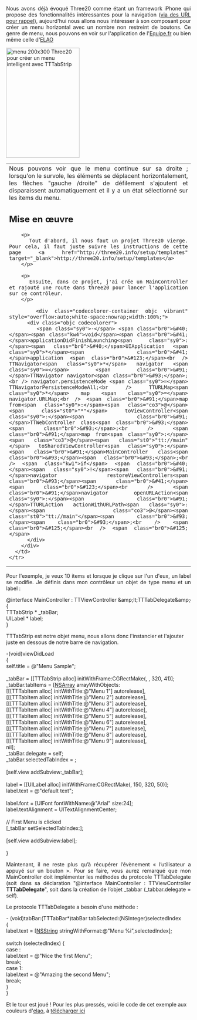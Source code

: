 
<p style="text-align: justify;">
  Nous avons déjà évoqué Three20 comme étant un framework iPhone qui propose des fonctionnalités intéressantes pour la navigation (<a href="/blog/iphone/frameworks-iphone.html">via des URL pour rappel</a>), aujourd'hui nous allons nous intéresser à son composant pour créer un menu horizontal avec un nombre non restreint de boutons. Ce genre de menu, nous pouvons en voir sur l'application de l'<a href="http://itunes.apple.com/fr/app/lequipe-fr/id318133983?mt=8" target="_blank">Equipe.fr</a> ou bien même celle d'<a href="http://itunes.apple.com/fr/app/elao/id375943180?mt=8" target="_blank">ELAO</a>
</p>

[<img class="alignleft" title="menu" src="/blog/wp-content/uploads/2010/06/menu-200x300.png" alt="menu 200x300 Three20 pour créer un menu intelligent avec TTTabStrip" width="200" height="300" />][1]

<div>
  <table>
    <tr>
      <td style="text-align: justify;">
        Nous pouvons voir que le menu continue sur sa droite ; lorsqu'on le survole, les éléments se déplacent horizontalement, les flèches "gauche /droite" de défilement s'ajoutent et disparaissent automatiquement et il y a un état sélectionné sur les items du menu.</p> <h2>
          Mise en œuvre
        </h2>

        <p>
          Tout d'abord, il nous faut un projet Three20 vierge. Pour cela, il faut juste suivre les instructions de cette page <a href="http://three20.info/setup/templates" target="_blank">http://three20.info/setup/templates</a>
        </p>

        <p>
          Ensuite, dans ce projet, j'ai crée un MainController et rajouté une route dans three20 pour lancer l'application sur ce contrôleur.
        </p>

        <div class="codecolorer-container objc vibrant" style="overflow:auto;white-space:nowrap;width:100%;">
          <div class="objc codecolorer">
            <span class="sy0">-</span> <span class="br0">&#40;</span><span class="kw4">void</span><span class="br0">&#41;</span>applicationDidFinishLaunching<span class="sy0">:</span><span class="br0">&#40;</span>UIApplication <span class="sy0">*</span><span class="br0">&#41;</span>application <span class="br0">&#123;</span><br /> TTNavigator<span class="sy0">*</span> navigator <span class="sy0">=</span> <span class="br0">&#91;</span>TTNavigator navigator<span class="br0">&#93;</span>;<br /> navigator.persistenceMode <span class="sy0">=</span> TTNavigatorPersistenceModeAll;<br /> TTURLMap<span class="sy0">*</span> map <span class="sy0">=</span> navigator.URLMap;<br /> <span class="br0">&#91;</span>map from<span class="sy0">:</span><span class="co3">@</span><span class="st0">"*"</span> toViewController<span class="sy0">:</span><span class="br0">&#91;</span>TTWebController class<span class="br0">&#93;</span><span class="br0">&#93;</span>;<br /> <span class="br0">&#91;</span>map from<span class="sy0">:</span><span class="co3">@</span><span class="st0">"tt://main"</span> toSharedViewController<span class="sy0">:</span><span class="br0">&#91;</span>MainController class<span class="br0">&#93;</span><span class="br0">&#93;</span>;<br /> <span class="kw1">if</span> <span class="br0">&#40;</span><span class="sy0">!</span><span class="br0">&#91;</span>navigator restoreViewControllers<span class="br0">&#93;</span><span class="br0">&#41;</span> <span class="br0">&#123;</span><br /> <span class="br0">&#91;</span>navigator openURLAction<span class="sy0">:</span><span class="br0">&#91;</span>TTURLAction actionWithURLPath<span class="sy0">:</span><span class="co3">@</span><span class="st0">"tt://main"</span><span class="br0">&#93;</span><span class="br0">&#93;</span>;<br /> <span class="br0">&#125;</span><br /> <span class="br0">&#125;</span>
          </div>
        </div>
      </td>
    </tr>
  </table>
</div>

<p style="text-align: justify;">
  Pour l'exemple, je veux 10 items et lorsque je clique sur l'un d'eux, un label se modifie. Je définis dans mon contrôleur un objet de type menu et un label :
</p>

<div class="codecolorer-container objc vibrant" style="overflow:auto;white-space:nowrap;width:100%;">
  <div class="objc codecolorer">
    <span class="kw1">@interface</span> MainController <span class="sy0">:</span> TTViewController <span class="sy0">&</span>amp;lt;TTTabDelegate<span class="sy0">&</span>amp;gt;<br /> <span class="br0">&#123;</span><br /> TTTabStrip <span class="sy0">*</span> _tabBar;<br /> UILabel <span class="sy0">*</span> label;<br /> <span class="br0">&#125;</span>
  </div>
</div>

TTTabStrip est notre objet menu, nous allons donc l'instancier et l'ajouter juste en dessous de notre barre de navigation.

<div class="codecolorer-container objc vibrant" style="overflow:auto;white-space:nowrap;width:100%;">
  <div class="objc codecolorer">
    <span class="sy0">-</span><span class="br0">&#40;</span><span class="kw4">void</span><span class="br0">&#41;</span>viewDidLoad<br /> <span class="br0">&#123;</span><br /> self.title <span class="sy0">=</span> <span class="co3">@</span><span class="st0">"Menu Sample"</span>;<br /> <br /> _tabBar <span class="sy0">=</span> <span class="br0">&#91;</span><span class="br0">&#91;</span>TTTabStrip alloc<span class="br0">&#93;</span> initWithFrame<span class="sy0">:</span>CGRectMake<span class="br0">&#40;</span><span class="nu0"></span>, <span class="nu0"></span>, <span class="nu0">320</span>, <span class="nu0">41</span><span class="br0">&#41;</span><span class="br0">&#93;</span>;<br /> _tabBar.tabItems <span class="sy0">=</span> <span class="br0">&#91;</span><a href="http://developer.apple.com/documentation/Cocoa/Reference/Foundation/Classes/NSArray_Class/"><span class="kw5">NSArray</span></a> arrayWithObjects<span class="sy0">:</span><br /> <span class="br0">&#91;</span><span class="br0">&#91;</span><span class="br0">&#91;</span>TTTabItem alloc<span class="br0">&#93;</span> initWithTitle<span class="sy0">:</span><span class="co3">@</span><span class="st0">"Menu 1"</span><span class="br0">&#93;</span> autorelease<span class="br0">&#93;</span>,<br /> <span class="br0">&#91;</span><span class="br0">&#91;</span><span class="br0">&#91;</span>TTTabItem alloc<span class="br0">&#93;</span> initWithTitle<span class="sy0">:</span><span class="co3">@</span><span class="st0">"Menu 2"</span><span class="br0">&#93;</span> autorelease<span class="br0">&#93;</span>,<br /> <span class="br0">&#91;</span><span class="br0">&#91;</span><span class="br0">&#91;</span>TTTabItem alloc<span class="br0">&#93;</span> initWithTitle<span class="sy0">:</span><span class="co3">@</span><span class="st0">"Menu 3"</span><span class="br0">&#93;</span> autorelease<span class="br0">&#93;</span>,<br /> <span class="br0">&#91;</span><span class="br0">&#91;</span><span class="br0">&#91;</span>TTTabItem alloc<span class="br0">&#93;</span> initWithTitle<span class="sy0">:</span><span class="co3">@</span><span class="st0">"Menu 4"</span><span class="br0">&#93;</span> autorelease<span class="br0">&#93;</span>,<br /> <span class="br0">&#91;</span><span class="br0">&#91;</span><span class="br0">&#91;</span>TTTabItem alloc<span class="br0">&#93;</span> initWithTitle<span class="sy0">:</span><span class="co3">@</span><span class="st0">"Menu 5"</span><span class="br0">&#93;</span> autorelease<span class="br0">&#93;</span>,<br /> <span class="br0">&#91;</span><span class="br0">&#91;</span><span class="br0">&#91;</span>TTTabItem alloc<span class="br0">&#93;</span> initWithTitle<span class="sy0">:</span><span class="co3">@</span><span class="st0">"Menu 6"</span><span class="br0">&#93;</span> autorelease<span class="br0">&#93;</span>,<br /> <span class="br0">&#91;</span><span class="br0">&#91;</span><span class="br0">&#91;</span>TTTabItem alloc<span class="br0">&#93;</span> initWithTitle<span class="sy0">:</span><span class="co3">@</span><span class="st0">"Menu 7"</span><span class="br0">&#93;</span> autorelease<span class="br0">&#93;</span>,<br /> <span class="br0">&#91;</span><span class="br0">&#91;</span><span class="br0">&#91;</span>TTTabItem alloc<span class="br0">&#93;</span> initWithTitle<span class="sy0">:</span><span class="co3">@</span><span class="st0">"Menu 8"</span><span class="br0">&#93;</span> autorelease<span class="br0">&#93;</span>,<br /> <span class="br0">&#91;</span><span class="br0">&#91;</span><span class="br0">&#91;</span>TTTabItem alloc<span class="br0">&#93;</span> initWithTitle<span class="sy0">:</span><span class="co3">@</span><span class="st0">"Menu 9"</span><span class="br0">&#93;</span> autorelease<span class="br0">&#93;</span>,<br /> <span class="kw2">nil</span><span class="br0">&#93;</span>;<br /> _tabBar.delegate <span class="sy0">=</span> self;<br /> _tabBar.selectedTabIndex <span class="sy0">=</span> <span class="nu0"></span>;<br /> <br /> <span class="br0">&#91;</span>self.view addSubview<span class="sy0">:</span>_tabBar<span class="br0">&#93;</span>;<br /> <br /> label <span class="sy0">=</span> <span class="br0">&#91;</span><span class="br0">&#91;</span>UILabel alloc<span class="br0">&#93;</span> initWithFrame<span class="sy0">:</span>CGRectMake<span class="br0">&#40;</span><span class="nu0"></span>, <span class="nu0">150</span>, <span class="nu0">320</span>, <span class="nu0">50</span><span class="br0">&#41;</span><span class="br0">&#93;</span>;<br /> label.text <span class="sy0">=</span> <span class="co3">@</span><span class="st0">"default text"</span>;<br /> <br /> label.font <span class="sy0">=</span> <span class="br0">&#91;</span>UIFont fontWithName<span class="sy0">:</span><span class="co3">@</span><span class="st0">"Arial"</span> size<span class="sy0">:</span><span class="nu0">24</span><span class="br0">&#93;</span>;<br /> label.textAlignment <span class="sy0">=</span> UITextAlignmentCenter;<br /> <br /> <span class="co2">// First Menu is clicked</span><br /> <span class="br0">&#91;</span>_tabBar setSelectedTabIndex<span class="sy0">:</span><span class="nu0"></span><span class="br0">&#93;</span>;<br /> <br /> <span class="br0">&#91;</span>self.view addSubview<span class="sy0">:</span>label<span class="br0">&#93;</span>;<br /> <br /> <span class="br0">&#125;</span>
  </div>
</div>

<p style="text-align: justify;">
  Maintenant, il ne reste plus qu’à récupérer l’évènement « l’utilisateur a appuyé sur un bouton ». Pour se faire, vous aurez remarqué que mon MainController doit implémenter les méthodes du protocole TTTabDelegate (soit dans sa déclaration "@interface MainController : TTViewController <strong>TTTabDelegate</strong>", soit dans la création de l’objet _tabbar (_tabbar.delegate = self).
</p>

Le protocole TTTabDelegate a besoin d'une méthode :

<div class="codecolorer-container objc vibrant" style="overflow:auto;white-space:nowrap;width:100%;">
  <div class="objc codecolorer">
    <span class="sy0">-</span> <span class="br0">&#40;</span><span class="kw4">void</span><span class="br0">&#41;</span>tabBar<span class="sy0">:</span><span class="br0">&#40;</span>TTTabBar<span class="sy0">*</span><span class="br0">&#41;</span>tabBar tabSelected<span class="sy0">:</span><span class="br0">&#40;</span>NSInteger<span class="br0">&#41;</span>selectedIndex<br /> <span class="br0">&#123;</span><br /> label.text <span class="sy0">=</span> <span class="br0">&#91;</span><a href="http://developer.apple.com/documentation/Cocoa/Reference/Foundation/Classes/NSString_Class/"><span class="kw5">NSString</span></a> stringWithFormat<span class="sy0">:</span><span class="co3">@</span><span class="st0">"Menu %i"</span>,selectedIndex<span class="br0">&#93;</span>;<br /> <br /> <span class="kw1">switch</span> <span class="br0">&#40;</span>selectedIndex<span class="br0">&#41;</span> <span class="br0">&#123;</span><br /> <span class="kw1">case</span> <span class="nu0"></span><span class="sy0">:</span><br /> label.text <span class="sy0">=</span> <span class="co3">@</span><span class="st0">"Nice the first Menu"</span>;<br /> <span class="kw2">break</span>;<br /> <span class="kw1">case</span> <span class="nu0">1</span><span class="sy0">:</span><br /> label.text <span class="sy0">=</span> <span class="co3">@</span><span class="st0">"Amazing the second Menu"</span>;<br /> <span class="kw2">break</span>;<br /> <span class="br0">&#125;</span><br /> <span class="br0">&#125;</span>
  </div>
</div>

Et le tour est joué ! Pour les plus pressés, voici le code de cet exemple aux couleurs d'<a href="http://www.elao.com" target="_blank">elao</a>, à [télécharger ici ][2]

 [1]: /blog/wp-content/uploads/2010/06/menu.png
 [2]: /blog/wp-content/uploads/2010/06/elMenuSample.zip